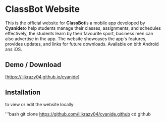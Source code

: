 # ClassBot Website
This is the official website for **ClassBot**is a mobile app developed by **Cyanide**to help students manage their 
classes, assignments, and schedules effectively, the students learn by their favourite
sport, business men can also advertise in the app.
The website showcases the app's features, provides updates, and links for future downloads.
Available on bith Android ans iOS.
## Demo / Download
[https://lilkrazy04.github.io/cyanide]
## Installation
to view or edit the website locally

'''bash
git clone https://github.com/lilkrazy04/cyanide.github
cd github
